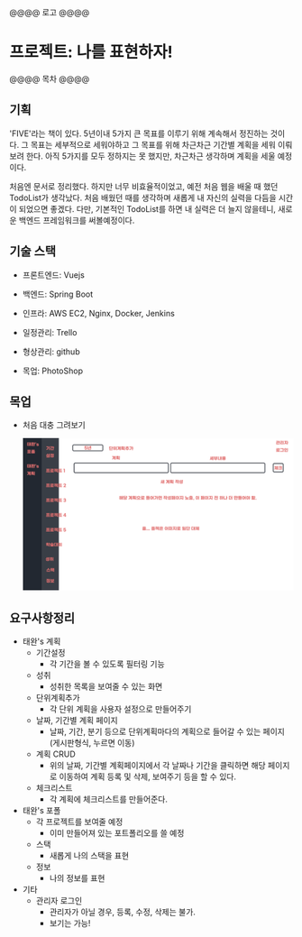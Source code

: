 @@@@ 로고 @@@@



# 프로젝트: 나를 표현하자!

@@@@ 목차 @@@@



## 기획

 'FIVE'라는 책이 있다. 5년이내 5가지 큰 목표를 이루기 위해 계속해서 정진하는 것이다. 그 목표는 세부적으로 세워야하고 그 목표를 위해 차근차근 기간별 계획을 세워 이뤄보려 한다. 아직 5가지를 모두 정하지는 못 했지만, 차근차근 생각하며 계획을 세울 예정이다.

 처음엔 문서로 정리했다. 하지만 너무 비효율적이었고, 예전 처음 웹을 배울 때 했던 TodoList가 생각났다. 처음 배웠던 때를 생각하며 새롭게 내 자신의 실력을 다듬을 시간이 되었으면 좋겠다. 다만, 기본적인 TodoList를 하면 내 실력은 더 늘지 않을테니, 새로운 백엔드 프레임워크를 써볼예정이다.



## 기술 스택

* 프론트엔드: Vuejs
* 백엔드: Spring Boot
* 인프라: AWS EC2, Nginx, Docker, Jenkins

* 일정관리: Trello
* 형상관리: github
* 목업: PhotoShop



## 목업

* 처음 대충 그려보기

  ![나의 계획 사이트](README.assets/%EB%82%98%EC%9D%98%20%EA%B3%84%ED%9A%8D%20%EC%82%AC%EC%9D%B4%ED%8A%B8.png)





## 요구사항정리

* 태완's 계획
  * 기간설정
    * 각 기간을 볼 수 있도록 필터링 기능
  * 성취
    * 성취한 목록을 보여줄 수 있는 화면
  * 단위계획추가
    * 각 단위 계획을 사용자 설정으로 만들어주기
  * 날짜, 기간별 계획 페이지
    * 날짜, 기간, 분기 등으로 단위계획마다의 계획으로 들어갈 수 있는 페이지(게시판형식, 누르면 이동)
  * 계획 CRUD
    * 위의 날짜, 기간별 계획페이지에서 각 날짜나 기간을 클릭하면 해당 페이지로 이동하여 계획 등록 및 삭제, 보여주기 등을 할 수 있다.
  * 체크리스트
    * 각 계획에 체크리스트를 만들어준다.
* 태완's 포폴
  * 각 프로젝트를 보여줄 예정
    * 이미 만들어져 있는 포트폴리오를 쓸 예정
  * 스택
    * 새롭게 나의 스택을 표현
  * 정보
    * 나의 정보를 표현
* 기타
  * 관리자 로그인
    * 관리자가 아닐 경우, 등록, 수정, 삭제는 불가.
    * 보기는 가능!